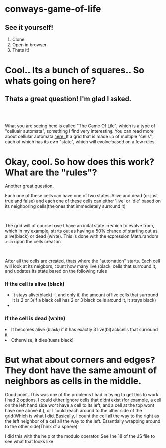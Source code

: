 # conways-game-of-life
<h2>See it yourself!</h2>
<ol>
  <li>Clone</li>
  <li>Open in browser</li>
  <li>Thats it!</li>
 </ol>
 
 <h1>Cool.. Its a bunch of squares.. So whats going on here?</h1>
 <h2>Thats a great question! I'm glad I asked.</h2>

</br>
</br>

<p>
What you are seeing here is called "The Game Of Life", which is a type of "cellualr automata", something I find very interesting. You can read more about cellular automata <a href = 'http://mathworld.wolfram.com/CellularAutomaton.html' terget = "_blank"> here. </a>  It a grid that is made up of multiple "cells", each of which has its own "state", which will evolve 
  based on a few rules.
</p>

<h1>Okay, cool. So how does this work? What are the "rules"?</h1>
<p>Another great question.</p>
<p>Each one of these cells can have one of two states. Alive and dead (or just true and false) and each one of these cells can either 'live' or 'die' based on its neighboring cells(the ones that immedietely surround it)</p>
<br />
<p>The grid will of course have t have an inital state in which to evolve from, which in my example, starts out as having a 50% chance of starting out as alive(black) or dead (white). This is done with the expression Math.random > .5 upon the cells creation</p>
<br />
<p>After all the cells are created, thats where the "automation" starts. Each cell will look at its neigbors, count how many live (black) cells that surround it, and updates its state based on the following rules</p>

<h3>If the cell is alive (black)</h3>
<ul>
  <li>It stays alive(black) if, and only if, the amount of live cells that surround it is 2 or 3(if a black cell has 2 or 3 black cells around it, it stays black)</li>
  <li><IT dies(turns white) if it has fewer than 2, or greater than three live(black) cells around it</li>
</ul>
    <h3>If the cell is dead (white)</h3>
  <li>It becomes alive (black) if it has exactly 3 live(bl) ackcells that surround it</li>
  <li>Otherwise, it dies(tuens black)</li>
  
  <h1>But what about corners and edges? They dont have the same amount of neighbors as cells in the middle.</h1>
  <p>Good point. This was one of the problems I had in trying to get this to work. I had 2 options. I could either ignore cells that didnt exist (for example, a cell on the left hand side wont have a cell to its left, and a cell at the top wont have one above it.), or I could reach around to the other side of the grid(Which is what I did. Basically, I count the cell all the way to the right as the left neighbor of a cell all the way to the left. Essentially wrapping around to the other side(Think of a sphere)  <p>
  <p>I did this with the help of the modulo operator. See line 18 of the JS file to see what that looks like. </p>
  
